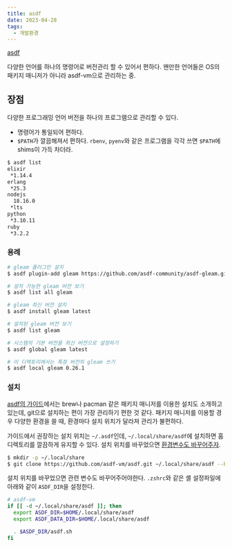 ```yaml
---
title: asdf
date: 2023-04-28
tags:
  - 개발환경
---
```


[asdf](https://asdf-vm.com/)

다양한 언어를 하나의 명령어로 버전관리 할 수 있어서 편하다.
왠만한 언어들은 OS의 패키지 매니저가 아니라 asdf-vm으로 관리하는 중.

## 장점

다양한 프로그래밍 언어 버전을 하나의 프로그램으로 관리할 수 있다.

- 명령어가 통일되어 편하다.
- `$PATH`가 깔끔해져서 편하다. `rbenv`, `pyenv`와 같은 프로그램을 각각 쓰면
  `$PATH`에 shims이 가득 차더라.

```bash
$ asdf list
elixir
 *1.14.4
erlang
 *25.3
nodejs
  18.16.0
 *lts
python
 *3.10.11
ruby
 *3.2.2
```

### 용례

```bash
# gleam 플러그인 설치
$ asdf plugin-add gleam https://github.com/asdf-community/asdf-gleam.git

# 설치 가능한 gleam 버전 보기
$ asdf list all gleam

# gleam 최신 버전 설치
$ asdf install gleam latest

# 설치된 gleam 버전 보기
$ asdf list gleam

# 시스템의 기본 버전을 최신 버전으로 설정하기
$ asdf global gleam latest

# 이 디렉토리에서는 특정 버전의 gleam 쓰기
$ asdf local gleam 0.26.1
```

### 설치

[asdf의 가이드](https://asdf-vm.com/guide/getting-started.html#_1-install-dependencies)에서는
brew나 pacman 같은 패키지 매니저를 이용한 설치도 소개하고 있는데, git으로
설치하는 편이 가장 관리하기 편한 것 같다. 패키지 매니저를 이용할 경우
다양한 환경을 쓸 때, 환경마다 설치 위치가 달라져 관리가 불편하다.

가이드에서 권장하는 설치 위치는 `~/.asdf`인데, 
`~/.local/share/asdf`에 설치하면 홈 디렉토리를 깔끔하게 유지할 수 있다.
설치 위치를 바꾸었으면 [환경변수도 바꾸어주자](https://asdf-vm.com/manage/configuration.html#environment-variables).

```bash
$ mkdir -p ~/.local/share
$ git clone https://github.com/asdf-vm/asdf.git ~/.local/share/asdf --branch v0.11.2
```

설치 위치를 바꾸었으면 관련 변수도 바꾸어주어야한다. `.zshrc`와 같은 셸 설정파일에
아래와 같이 `ASDF_DIR`을 설정한다.

```bash
# asdf-vm
if [[ -d ~/.local/share/asdf ]]; then
  export ASDF_DIR=$HOME/.local/share/asdf
  export ASDF_DATA_DIR=$HOME/.local/share/asdf

  . $ASDF_DIR/asdf.sh
fi
```